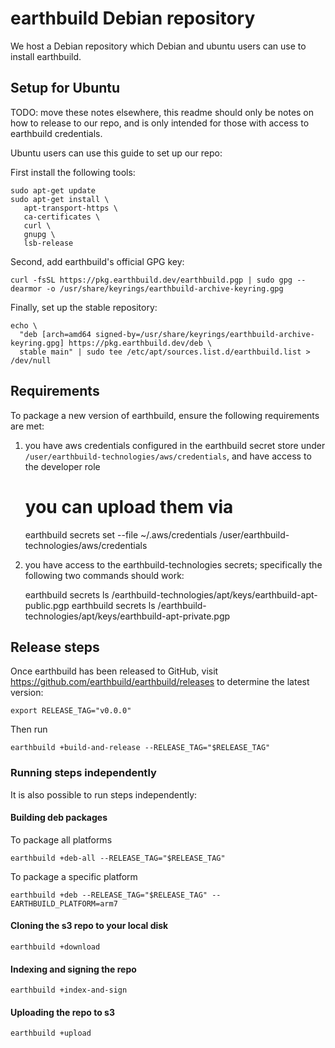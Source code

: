 # earthbuild Debian repository

We host a Debian repository which Debian and ubuntu users can use to install earthbuild.

## Setup for Ubuntu

TODO: move these notes elsewhere, this readme should only be notes on how to release to our repo, and is only intended for those with
access to earthbuild credentials.

Ubuntu users can use this guide to set up our repo:

First install the following tools:

    sudo apt-get update
    sudo apt-get install \
       apt-transport-https \
       ca-certificates \
       curl \
       gnupg \
       lsb-release

Second, add earthbuild's official GPG key:

    curl -fsSL https://pkg.earthbuild.dev/earthbuild.pgp | sudo gpg --dearmor -o /usr/share/keyrings/earthbuild-archive-keyring.gpg


Finally, set up the stable repository:

    echo \
      "deb [arch=amd64 signed-by=/usr/share/keyrings/earthbuild-archive-keyring.gpg] https://pkg.earthbuild.dev/deb \
      stable main" | sudo tee /etc/apt/sources.list.d/earthbuild.list > /dev/null

## Requirements

To package a new version of earthbuild, ensure the following requirements are met:

1. you have aws credentials configured in the earthbuild secret store under `/user/earthbuild-technologies/aws/credentials`, and have access to the developer role

    # you can upload them via
    earthbuild secrets set --file ~/.aws/credentials /user/earthbuild-technologies/aws/credentials

2. you have access to the earthbuild-technologies secrets; specifically the following two commands should work:

    earthbuild secrets ls /earthbuild-technologies/apt/keys/earthbuild-apt-public.pgp
    earthbuild secrets ls /earthbuild-technologies/apt/keys/earthbuild-apt-private.pgp

## Release steps

Once earthbuild has been released to GitHub, visit https://github.com/earthbuild/earthbuild/releases to determine the latest version:

    export RELEASE_TAG="v0.0.0"

Then run

    earthbuild +build-and-release --RELEASE_TAG="$RELEASE_TAG"

### Running steps independently

It is also possible to run steps independently:

#### Building deb packages

To package all platforms

    earthbuild +deb-all --RELEASE_TAG="$RELEASE_TAG"

To package a specific platform

    earthbuild +deb --RELEASE_TAG="$RELEASE_TAG" --EARTHBUILD_PLATFORM=arm7

#### Cloning the s3 repo to your local disk

    earthbuild +download

#### Indexing and signing the repo

    earthbuild +index-and-sign

#### Uploading the repo to s3

    earthbuild +upload

